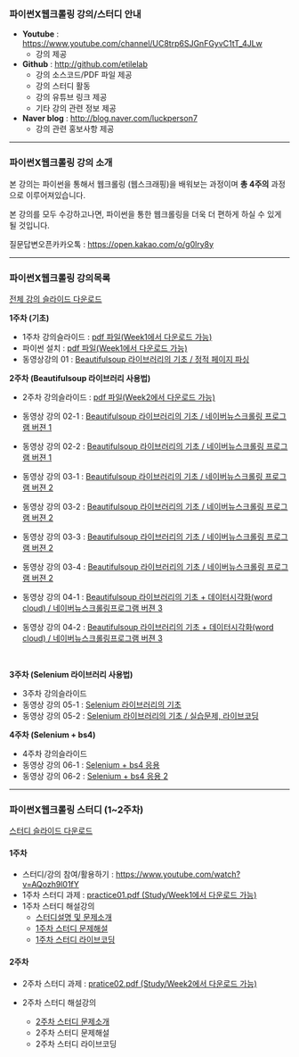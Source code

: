 ### 파이썬X웹크롤링 강의/스터디 안내

- **Youtube** :  https://www.youtube.com/channel/UC8trp6SJGnFGyvC1tT_4JLw
  - 강의 제공
- **Github** : http://github.com/etilelab
  - 강의 소스코드/PDF 파일 제공
  - 강의 스터디 활동
  - 강의 유튜브 링크 제공
  - 기타 강의 관련 정보 제공
- **Naver blog** : http://blog.naver.com/luckperson7
  - 강의 관련 홍보사항 제공

------

### 파이썬X웹크롤링 강의 소개

본 강의는 파이썬을 통해서 웹크롤링 (웹스크래핑)을 배워보는 과정이며 **총 4주의** 과정으로 이루어져있습니다.

본 강의를 모두 수강하고나면, 파이썬을 통한 웹크롤링을 더욱 더 편하게 하실 수 있게 될 것입니다.

질문답변오픈카카오톡 : https://open.kakao.com/o/g0lry8y



------

### 파이썬X웹크롤링 강의목록
[전체 강의 슬라이드 다운로드](https://github.com/etilelab/webcrawling/blob/master/파이썬웹크롤링.pdf)

**1주차 (기초)**

- 1주차 강의슬라이드 : [pdf 파일(Week1에서 다운로드 가능)](https://github.com/etilelab/webcrawling/blob/master/Week1/1주차%20강의슬라이드.pdf)
- 파이썬 설치 : [pdf 파일(Week1에서 다운로드 가능)](https://github.com/etilelab/webcrawling/blob/master/Week1/pythonInstall.pdf)
- 동영상강의 01 : [Beautifulsoup 라이브러리의 기초 / 정적 페이지 파싱](https://youtu.be/QLf-pDoJvjQ)




**2주차 (Beautifulsoup 라이브러리 사용법)**

- 2주차 강의슬라이드 : [pdf 파일(Week2에서 다운로드 가능)](https://github.com/etilelab/webcrawling/blob/master/Week2/2주차%20강의슬라이드.pdf)

- 동영상 강의 02-1 : [Beautifulsoup 라이브러리의 기초 / 네이버뉴스크롤링 프로그램 버젼 1](https://youtu.be/IkZiDDFfJ88)

- 동영상 강의 02-2 : [Beautifulsoup 라이브러리의 기초 / 네이버뉴스크롤링 프로그램 버젼 1](https://youtu.be/BmQTdv3wF-U)

- 동영상 강의 03-1 : [Beautifulsoup 라이브러리의 기초 / 네이버뉴스크롤링 프로그램 버젼 2](https://youtu.be/YYGCbyrgNNk)

- 동영상 강의 03-2 : [Beautifulsoup 라이브러리의 기초 / 네이버뉴스크롤링 프로그램 버젼 2](https://youtu.be/VXAUZag1kIU)

- 동영상 강의 03-3 : [Beautifulsoup 라이브러리의 기초  / 네이버뉴스크롤링 프로그램 버젼 2](https://youtu.be/DTovorjABOk)

- 동영상 강의 03-4 : [Beautifulsoup 라이브러리의 기초 / 네이버뉴스크롤링 프로그램 버젼 2](https://youtu.be/H80LB8cLGI4)

- 동영상 강의 04-1 : [Beautifulsoup 라이브러리의 기초 + 데이터시각화(word cloud) / 네이버뉴스크롤링프로그램 버젼 3](https://youtu.be/zxV2LZ5LIuk)

- 동영상 강의 04-2 : [Beautifulsoup 라이브러리의 기초 + 데이터시각화(word cloud) / 네이버뉴스크롤링프로그램 버젼 3](https://www.youtube.com/watch?v=sAAf8QWT6BI)

  ​

**3주차 (Selenium 라이브러리 사용법)**

- 3주차 강의슬라이드
- 동영상 강의 05-1 : [Selenium 라이브러리의 기초](https://youtu.be/2JownLkyRPY)
- 동영상 강의 05-2 : [Selenium 라이브러리의 기초 / 실습문제, 라이브코딩](https://youtu.be/zPYhyk8LGlU)

**4주차 (Selenium + bs4)**

- 4주차 강의슬라이드
- 동영상 강의 06-1 : [Selenium + bs4 응용](https://youtu.be/HJX7Dhk_ng0)
- 동영상 강의 06-2 : [Selenium + bs4 응용 2](https://youtu.be/HCmjGPQW0WY)





------

### 파이썬X웹크롤링 스터디 (1~2주차)
[스터디 슬라이드 다운로드](https://github.com/etilelab/webcrawling/blob/master/Study/스터디%20슬라이드.pdf)
#### 1주차

- 스터디/강의 참여/활용하기 : https://www.youtube.com/watch?v=AQozh9l01fY
- 1주차 스터디 과제 : [practice01.pdf (Study/Week1에서 다운로드 가능)](https://github.com/etilelab/webcrawling/blob/master/Study/Week1/practice01.pdf)
- 1주차 스터디 해설강의
  -  [스터디설명 및 문제소개](https://www.youtube.com/watch?v=AQozh9l01fY) 
  -  [1주차 스터디 문제해설](https://youtu.be/ClSH-dGiLo8)
  - [1주차 스터디 라이브코딩](https://youtu.be/V2gAIYzl568)

#### 2주차

- 2주차 스터디 과제 : [pratice02.pdf (Study/Week2에서 다운로드 가능)](https://github.com/etilelab/webcrawling/blob/master/Study/Week2/practice02.pdf)

- 2주차 스터디 해설강의

  -  [2주차 스터디 문제소개](https://youtu.be/tVbEKr40VyA) 
  - 2주차 스터디 문제해설 
  - 2주차 스터디 라이브코딩

  ​